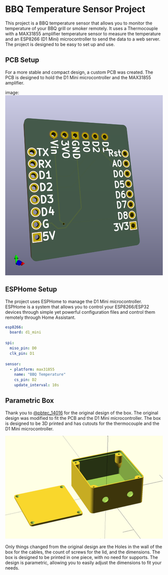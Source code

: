 # BBQ Temperature Sensor Project

This project is a BBQ temperature sensor that allows you to monitor the temperature of your BBQ grill or smoker remotely. It uses a Thermocouple with a MAX31855 amplifier temperature sensor to measure the temperature and an ESP8266 (D1 Mini) microcontroller to send the data to a web server. The project is designed to be easy to set up and use.

## PCB Setup

For a more stable and compact design, a custom PCB was created. The PCB is designed to hold the D1 Mini microcontroller and the MAX31855 amplifier.

image:
![PCB](bbq_pcb.png)

## ESPHome Setup

The project uses ESPHome to manage the D1 Mini microcontroller. ESPHome is a system that allows you to control your ESP8266/ESP32 devices through simple yet powerful configuration files and control them remotely through Home Assistant.

```yml
esp8266:
  board: d1_mini

spi:
  miso_pin: D0
  clk_pin: D1

sensor:
  - platform: max31855
    name: "BBQ Temperature"
    cs_pin: D2
    update_interval: 10s
```

## Parametric Box

Thank you to [@pbtec_14016](https://www.printables.com/@pbtec_14016) for the original design of the box. The original design was modified to fit the PCB and the D1 Mini microcontroller. The box is designed to be 3D printed and has cutouts for the thermocouple and the D1 Mini microcontroller.

![alt text](bbq_box.png)

Only things changed from the original design are the Holes in the wall of the box for the cables, the count of screws for the lid, and the dimensions.
The box is designed to be printed in one piece, with no need for supports. The design is parametric, allowing you to easily adjust the dimensions to fit your needs.
